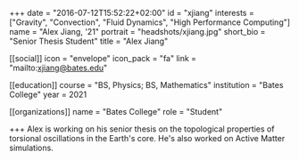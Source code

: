 +++
date = "2016-07-12T15:52:22+02:00"
id = "xjiang"
interests = ["Gravity", "Convection", "Fluid Dynamics", "High Performance Computing"]
name = "Alex Jiang, '21"
portrait = "headshots/xjiang.jpg"
short_bio = "Senior Thesis Student"
title = "Alex Jiang"

[[social]]
    icon = "envelope"
    icon_pack = "fa"
    link = "mailto:xjiang@bates.edu"

[[education]]
    course = "BS, Physics; BS, Mathematics"
    institution = "Bates College"
    year = 2021

[[organizations]]
    name = "Bates College"
    role = "Student"

+++ 
Alex is working on his senior thesis on the topological properties of torsional oscillations in the Earth's core. He's also worked on Active Matter simulations.

